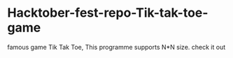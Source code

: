 # Hacktober-fest-repo-Tik-tak-toe-game
 famous game Tik Tak Toe, This programme supports N*N size. check it out 

